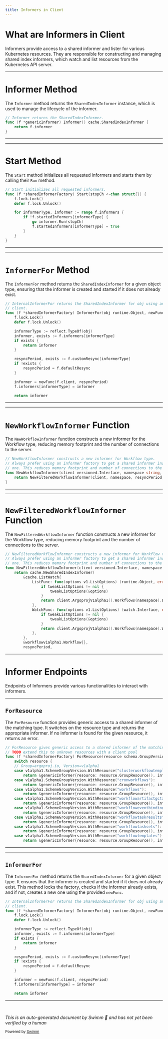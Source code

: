```yaml
---
title: Informers in Client
---
```

# What are Informers in Client

Informers provide access to a shared informer and lister for various Kubernetes resources. They are responsible for constructing and managing shared index informers, which watch and list resources from the Kubernetes API server.

<SwmSnippet path="/pkg/client/informers/externalversions/generic.go" line="25">

---

# Informer Method

The <SwmToken path="pkg/client/informers/externalversions/generic.go" pos="25:2:2" line-data="// Informer returns the SharedIndexInformer.">`Informer`</SwmToken> method returns the <SwmToken path="pkg/client/informers/externalversions/generic.go" pos="25:8:8" line-data="// Informer returns the SharedIndexInformer.">`SharedIndexInformer`</SwmToken> instance, which is used to manage the lifecycle of the informer.

```go
// Informer returns the SharedIndexInformer.
func (f *genericInformer) Informer() cache.SharedIndexInformer {
	return f.informer
}
```

---

</SwmSnippet>

<SwmSnippet path="/pkg/client/informers/externalversions/factory.go" line="94">

---

# Start Method

The <SwmToken path="pkg/client/informers/externalversions/factory.go" pos="94:2:2" line-data="// Start initializes all requested informers.">`Start`</SwmToken> method initializes all requested informers and starts them by calling their <SwmToken path="pkg/client/informers/externalversions/factory.go" pos="101:5:5" line-data="			go informer.Run(stopCh)">`Run`</SwmToken> method.

```go
// Start initializes all requested informers.
func (f *sharedInformerFactory) Start(stopCh <-chan struct{}) {
	f.lock.Lock()
	defer f.lock.Unlock()

	for informerType, informer := range f.informers {
		if !f.startedInformers[informerType] {
			go informer.Run(stopCh)
			f.startedInformers[informerType] = true
		}
	}
}
```

---

</SwmSnippet>

<SwmSnippet path="/pkg/client/informers/externalversions/factory.go" line="129">

---

# <SwmToken path="pkg/client/informers/externalversions/factory.go" pos="131:9:9" line-data="func (f *sharedInformerFactory) InformerFor(obj runtime.Object, newFunc internalinterfaces.NewInformerFunc) cache.SharedIndexInformer {">`InformerFor`</SwmToken> Method

The <SwmToken path="pkg/client/informers/externalversions/factory.go" pos="131:9:9" line-data="func (f *sharedInformerFactory) InformerFor(obj runtime.Object, newFunc internalinterfaces.NewInformerFunc) cache.SharedIndexInformer {">`InformerFor`</SwmToken> method returns the <SwmToken path="pkg/client/informers/externalversions/factory.go" pos="129:8:8" line-data="// InternalInformerFor returns the SharedIndexInformer for obj using an internal">`SharedIndexInformer`</SwmToken> for a given object type, ensuring that the informer is created and started if it does not already exist.

```go
// InternalInformerFor returns the SharedIndexInformer for obj using an internal
// client.
func (f *sharedInformerFactory) InformerFor(obj runtime.Object, newFunc internalinterfaces.NewInformerFunc) cache.SharedIndexInformer {
	f.lock.Lock()
	defer f.lock.Unlock()

	informerType := reflect.TypeOf(obj)
	informer, exists := f.informers[informerType]
	if exists {
		return informer
	}

	resyncPeriod, exists := f.customResync[informerType]
	if !exists {
		resyncPeriod = f.defaultResync
	}

	informer = newFunc(f.client, resyncPeriod)
	f.informers[informerType] = informer

	return informer
```

---

</SwmSnippet>

<SwmSnippet path="/pkg/client/informers/externalversions/workflow/v1alpha1/workflow.go" line="32">

---

# <SwmToken path="pkg/client/informers/externalversions/workflow/v1alpha1/workflow.go" pos="32:2:2" line-data="// NewWorkflowInformer constructs a new informer for Workflow type.">`NewWorkflowInformer`</SwmToken> Function

The <SwmToken path="pkg/client/informers/externalversions/workflow/v1alpha1/workflow.go" pos="32:2:2" line-data="// NewWorkflowInformer constructs a new informer for Workflow type.">`NewWorkflowInformer`</SwmToken> function constructs a new informer for the Workflow type, reducing memory footprint and the number of connections to the server.

```go
// NewWorkflowInformer constructs a new informer for Workflow type.
// Always prefer using an informer factory to get a shared informer instead of getting an independent
// one. This reduces memory footprint and number of connections to the server.
func NewWorkflowInformer(client versioned.Interface, namespace string, resyncPeriod time.Duration, indexers cache.Indexers) cache.SharedIndexInformer {
	return NewFilteredWorkflowInformer(client, namespace, resyncPeriod, indexers, nil)
}
```

---

</SwmSnippet>

<SwmSnippet path="/pkg/client/informers/externalversions/workflow/v1alpha1/workflow.go" line="39">

---

# <SwmToken path="pkg/client/informers/externalversions/workflow/v1alpha1/workflow.go" pos="39:2:2" line-data="// NewFilteredWorkflowInformer constructs a new informer for Workflow type.">`NewFilteredWorkflowInformer`</SwmToken> Function

The <SwmToken path="pkg/client/informers/externalversions/workflow/v1alpha1/workflow.go" pos="39:2:2" line-data="// NewFilteredWorkflowInformer constructs a new informer for Workflow type.">`NewFilteredWorkflowInformer`</SwmToken> function constructs a new informer for the Workflow type, reducing memory footprint and the number of connections to the server.

```go
// NewFilteredWorkflowInformer constructs a new informer for Workflow type.
// Always prefer using an informer factory to get a shared informer instead of getting an independent
// one. This reduces memory footprint and number of connections to the server.
func NewFilteredWorkflowInformer(client versioned.Interface, namespace string, resyncPeriod time.Duration, indexers cache.Indexers, tweakListOptions internalinterfaces.TweakListOptionsFunc) cache.SharedIndexInformer {
	return cache.NewSharedIndexInformer(
		&cache.ListWatch{
			ListFunc: func(options v1.ListOptions) (runtime.Object, error) {
				if tweakListOptions != nil {
					tweakListOptions(&options)
				}
				return client.ArgoprojV1alpha1().Workflows(namespace).List(context.TODO(), options)
			},
			WatchFunc: func(options v1.ListOptions) (watch.Interface, error) {
				if tweakListOptions != nil {
					tweakListOptions(&options)
				}
				return client.ArgoprojV1alpha1().Workflows(namespace).Watch(context.TODO(), options)
			},
		},
		&workflowv1alpha1.Workflow{},
		resyncPeriod,
```

---

</SwmSnippet>

# Informer Endpoints

Endpoints of Informers provide various functionalities to interact with informers.

<SwmSnippet path="/pkg/client/informers/externalversions/generic.go" line="35">

---

## <SwmToken path="pkg/client/informers/externalversions/generic.go" pos="35:2:2" line-data="// ForResource gives generic access to a shared informer of the matching type">`ForResource`</SwmToken>

The <SwmToken path="pkg/client/informers/externalversions/generic.go" pos="35:2:2" line-data="// ForResource gives generic access to a shared informer of the matching type">`ForResource`</SwmToken> function provides generic access to a shared informer of the matching type. It switches on the resource type and returns the appropriate informer. If no informer is found for the given resource, it returns an error.

```go
// ForResource gives generic access to a shared informer of the matching type
// TODO extend this to unknown resources with a client pool
func (f *sharedInformerFactory) ForResource(resource schema.GroupVersionResource) (GenericInformer, error) {
	switch resource {
	// Group=argoproj.io, Version=v1alpha1
	case v1alpha1.SchemeGroupVersion.WithResource("clusterworkflowtemplates"):
		return &genericInformer{resource: resource.GroupResource(), informer: f.Argoproj().V1alpha1().ClusterWorkflowTemplates().Informer()}, nil
	case v1alpha1.SchemeGroupVersion.WithResource("cronworkflows"):
		return &genericInformer{resource: resource.GroupResource(), informer: f.Argoproj().V1alpha1().CronWorkflows().Informer()}, nil
	case v1alpha1.SchemeGroupVersion.WithResource("workflows"):
		return &genericInformer{resource: resource.GroupResource(), informer: f.Argoproj().V1alpha1().Workflows().Informer()}, nil
	case v1alpha1.SchemeGroupVersion.WithResource("workflowartifactgctasks"):
		return &genericInformer{resource: resource.GroupResource(), informer: f.Argoproj().V1alpha1().WorkflowArtifactGCTasks().Informer()}, nil
	case v1alpha1.SchemeGroupVersion.WithResource("workfloweventbindings"):
		return &genericInformer{resource: resource.GroupResource(), informer: f.Argoproj().V1alpha1().WorkflowEventBindings().Informer()}, nil
	case v1alpha1.SchemeGroupVersion.WithResource("workflowtaskresults"):
		return &genericInformer{resource: resource.GroupResource(), informer: f.Argoproj().V1alpha1().WorkflowTaskResults().Informer()}, nil
	case v1alpha1.SchemeGroupVersion.WithResource("workflowtasksets"):
		return &genericInformer{resource: resource.GroupResource(), informer: f.Argoproj().V1alpha1().WorkflowTaskSets().Informer()}, nil
	case v1alpha1.SchemeGroupVersion.WithResource("workflowtemplates"):
		return &genericInformer{resource: resource.GroupResource(), informer: f.Argoproj().V1alpha1().WorkflowTemplates().Informer()}, nil
```

---

</SwmSnippet>

<SwmSnippet path="/pkg/client/informers/externalversions/factory.go" line="129">

---

## <SwmToken path="pkg/client/informers/externalversions/factory.go" pos="131:9:9" line-data="func (f *sharedInformerFactory) InformerFor(obj runtime.Object, newFunc internalinterfaces.NewInformerFunc) cache.SharedIndexInformer {">`InformerFor`</SwmToken>

The <SwmToken path="pkg/client/informers/externalversions/factory.go" pos="131:9:9" line-data="func (f *sharedInformerFactory) InformerFor(obj runtime.Object, newFunc internalinterfaces.NewInformerFunc) cache.SharedIndexInformer {">`InformerFor`</SwmToken> method returns the <SwmToken path="pkg/client/informers/externalversions/factory.go" pos="129:8:8" line-data="// InternalInformerFor returns the SharedIndexInformer for obj using an internal">`SharedIndexInformer`</SwmToken> for a given object type. It ensures that the informer is created and started if it does not already exist. This method locks the factory, checks if the informer already exists, and if not, creates a new one using the provided <SwmToken path="pkg/client/informers/externalversions/factory.go" pos="131:18:18" line-data="func (f *sharedInformerFactory) InformerFor(obj runtime.Object, newFunc internalinterfaces.NewInformerFunc) cache.SharedIndexInformer {">`newFunc`</SwmToken>.

```go
// InternalInformerFor returns the SharedIndexInformer for obj using an internal
// client.
func (f *sharedInformerFactory) InformerFor(obj runtime.Object, newFunc internalinterfaces.NewInformerFunc) cache.SharedIndexInformer {
	f.lock.Lock()
	defer f.lock.Unlock()

	informerType := reflect.TypeOf(obj)
	informer, exists := f.informers[informerType]
	if exists {
		return informer
	}

	resyncPeriod, exists := f.customResync[informerType]
	if !exists {
		resyncPeriod = f.defaultResync
	}

	informer = newFunc(f.client, resyncPeriod)
	f.informers[informerType] = informer

	return informer
```

---

</SwmSnippet>

&nbsp;

*This is an auto-generated document by Swimm 🌊 and has not yet been verified by a human*

<SwmMeta version="3.0.0" repo-id="Z2l0aHViJTNBJTNBaW50dWl0LWFyZ28td29ya2Zsb3dzLWRlbW8lM0ElM0FTd2ltbS1EZW1v" repo-name="intuit-argo-workflows-demo"><sup>Powered by [Swimm](/)</sup></SwmMeta>
